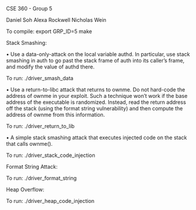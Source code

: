 CSE 360 - Group 5

Daniel Soh
Alexa Rockwell 
Nicholas Wein 


To compile: export GRP_ID=5 
            make


Stack Smashing:

• Use a data-only-attack on the local variable authd. In particular, use stack smashing in auth to go
past the stack frame of auth into its caller’s frame, and modify the value of authd there.

To run: ./driver_smash_data

• Use a return-to-libc attack that returns to ownme. Do not hard-code the address of ownme in your
exploit. Such a technique won’t work if the base address of the executable is randomized. Instead,
read the return address off the stack (using the format string vulnerability) and then compute the
address of ownme from this information.

To run: ./driver_return_to_lib

• A simple stack smashing attack that executes injected code on the stack that calls ownme().

To run: ./driver_stack_code_injection



Format String Attack:

To run: ./driver_format_string


Heap Overflow: 

To run: ./driver_heap_code_injection
